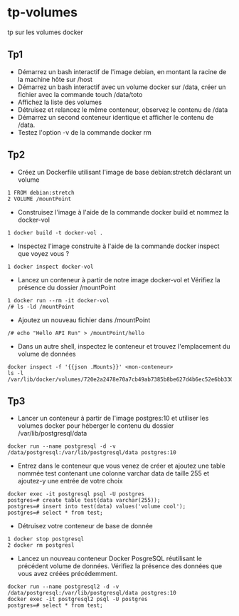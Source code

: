# tp-volumes
tp sur les volumes docker

## Tp1
* Démarrez un bash interactif de l'image debian, en montant la racine de la machine hôte sur /host
* Démarrez un bash interactif avec un volume docker sur /data, créer un fichier avec la commande touch /data/toto
* Affichez la liste des volumes
* Détruisez et relancez le même conteneur, observez le contenu de /data
* Démarrez un second conteneur identique et afficher le contenu de /data.
* Testez l'option -v de la commande docker rm
## Tp2
* Créez un Dockerfile utilisant l'image de base debian:stretch déclarant un volume
```
1 FROM debian:stretch
2 VOLUME /mountPoint
```
* Construisez l'image à l'aide de la commande docker build et nommez la docker-vol
```
1 docker build -t docker-vol .
```
* Inspectez l'image construite à l'aide de la commande docker inspect que voyez vous ?
```
1 docker inspect docker-vol
```
* Lancez un conteneur à partir de notre image docker-vol et Vérifiez la présence du dossier /mountPoint
```
1 docker run --rm -it docker-vol
/# ls -ld /mountPoint
```
* Ajoutez un nouveau fichier dans /mountPoint
```
/# echo "Hello API Run" > /mountPoint/hello
```
* Dans un autre shell, inspectez le conteneur et trouvez l'emplacement du volume de données
```
docker inspect -f '{{json .Mounts}}' <mon-conteneur>
ls -l /var/lib/docker/volumes/720e2a2478e70a7cb49ab7385b8be627d4b6ec52e6bb33063e4144355d59592a/_data
```
## Tp3
* Lancer un conteneur à partir de l'image postgres:10 et utiliser les volumes docker pour héberger le contenu du dossier /var/lib/postgresql/data
```
docker run --name postgresql -d -v /data/postgresql:/var/lib/postgresql/data postgres:10
```
* Entrez dans le conteneur que vous venez de créer et ajoutez une table nommée test contenant une colonne varchar data de taille 255 et ajoutez-y une entrée de votre choix
```
docker exec -it postgresql psql -U postgres
postgres=# create table test(data varchar(255));
postgres=# insert into test(data) values('volume cool');
postgres=# select * from test;
```
* Détruisez votre conteneur de base de donnée
```
1 docker stop postgresql
2 docker rm postgresl
```
* Lancez un nouveau conteneur Docker PosgreSQL réutilisant le précédent volume de données. Vérifiez la présence des données que vous avez créées précédemment.
```
docker run --name postgresql2 -d -v /data/postgresql:/var/lib/postgresql/data postgres:10
docker exec -it postgresql2 psql -U postgres
postgres=# select * from test;
```


